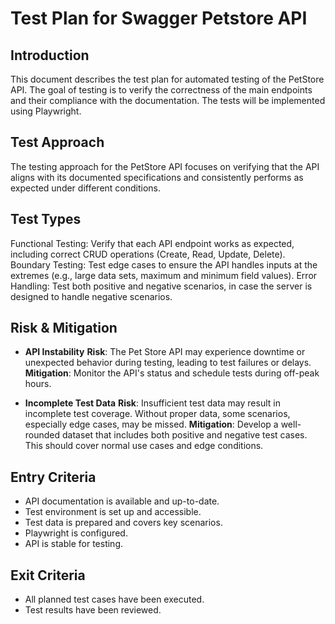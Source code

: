 # Test Plan for Swagger Petstore API

## Introduction
This document describes the test plan for automated testing of the PetStore API. The goal of testing is to verify
the correctness of the main endpoints and their compliance with the documentation.
The tests will be implemented using Playwright.

## Test Approach
The testing approach for the PetStore API focuses on verifying that the API aligns with its documented specifications and consistently performs as expected under different conditions.

## Test Types
Functional Testing: Verify that each API endpoint works as expected, including correct CRUD operations (Create, Read, Update, Delete). 
Boundary Testing: Test edge cases to ensure the API handles inputs at the extremes (e.g., large data sets, maximum and minimum field values).
Error Handling: Test both positive and negative scenarios, in case the server is designed to handle negative scenarios.

## Risk & Mitigation
- **API Instability**
**Risk**: The Pet Store API may experience downtime or unexpected behavior during testing, leading to test failures or delays.
**Mitigation**: Monitor the API's status and schedule tests during off-peak hours.

- **Incomplete Test Data**
**Risk**: Insufficient test data may result in incomplete test coverage. Without proper data, some scenarios, especially edge cases, may be missed.
**Mitigation**: Develop a well-rounded dataset that includes both positive and negative test cases. This should cover normal use cases and edge conditions.

## Entry Criteria
- API documentation is available and up-to-date.
- Test environment is set up and accessible.
- Test data is prepared and covers key scenarios.
- Playwright is configured.
- API is stable for testing.

## Exit Criteria
- All planned test cases have been executed.
- Test results have been reviewed.